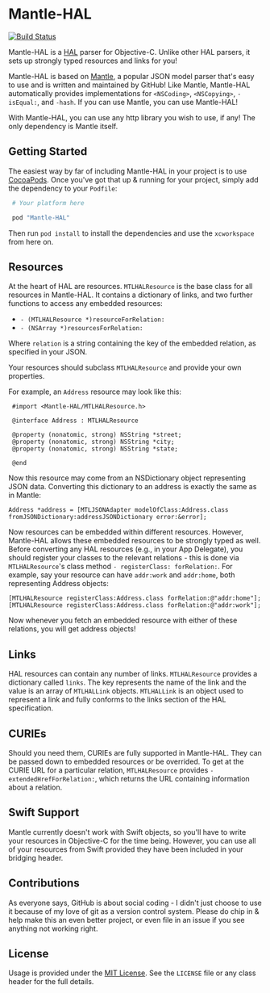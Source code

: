 Mantle-HAL
==========

[![Build Status](https://travis-ci.org/simonrice/Mantle-HAL.png)](https://travis-ci.org/simonrice/Mantle-HAL) 

Mantle-HAL is a [HAL](http://stateless.co/hal_specification.html) parser for Objective-C.  Unlike other HAL parsers, it sets up strongly typed resources and links for you!

Mantle-HAL is based on [Mantle](https://github.com/Mantle/Mantle), a popular JSON model parser that's easy to use and is written and maintained by GitHub!  Like Mantle, Mantle-HAL automatically provides implementations for `<NSCoding>`, `<NSCopying>`, `-isEqual:`, and `-hash`.  If you can use Mantle, you can use Mantle-HAL!

With Mantle-HAL, you can use any http library you wish to use, if any!  The only dependency is Mantle itself.

Getting Started
---------------

The easiest way by far of including Mantle-HAL in your project is to use [CocoaPods](http://cocoapods.org).  Once you've got that up & running for your project, simply add the dependency to your `Podfile`:

```ruby
 # Your platform here

 pod "Mantle-HAL"

```

Then run `pod install` to install the dependencies and use the `xcworkspace` from here on.

Resources
---------

At the heart of HAL are resources.  `MTLHALResource` is the base class for all resources in Mantle-HAL.  It contains a dictionary of links, and two further functions to access any embedded resources:

* `- (MTLHALResource *)resourceForRelation:`
* `- (NSArray *)resourcesForRelation:`

Where `relation` is a string containing the key of the embedded relation, as specified in your JSON.

Your resources should subclass `MTLHALResource` and provide your own properties.  

For example, an `Address` resource may look like this:

```
 #import <Mantle-HAL/MTLHALResource.h>

 @interface Address : MTLHALResource

 @property (nonatomic, strong) NSString *street;
 @property (nonatomic, strong) NSString *city;
 @property (nonatomic, strong) NSString *state;
 
 @end
```

Now this resource may come from an NSDictionary object representing JSON data.  Converting this dictionary to an address is exactly the same as in Mantle:

```
Address *address = [MTLJSONAdapter modelOfClass:Address.class fromJSONDictionary:addressJSONDictionary error:&error];
```

Now resources can be embedded within different resources.  However, Mantle-HAL allows these embedded resources to be strongly typed as well.  Before converting any HAL resources (e.g., in your App Delegate), you should register your classes to the relevant relations - this is done via `MTLHALResource`'s class method `- registerClass: forRelation:`.  For example, say your resource can have `addr:work` and `addr:home`, both representing Address objects:

```
[MTLHALResource registerClass:Address.class forRelation:@"addr:home"];
[MTLHALResource registerClass:Address.class forRelation:@"addr:work"];
```

Now whenever you fetch an embedded resource with either of these relations, you will get address objects!

Links
-----

HAL resources can contain any number of links.  `MTLHALResource` provides a dictionary called `links`.  The key represents the name of the link and the value is an array of `MTLHALLink` objects.  `MTLHALLink` is an object used to represent a link and fully conforms to the links section of the HAL specification.

CURIEs
------

Should you need them, CURIEs are fully supported in Mantle-HAL.  They can be passed down to embedded resources or be overrided.  To get at the CURIE URL for a particular relation, `MTLHALResource` provides `- extendedHrefForRelation:`, which returns the URL containing information about a relation.

Swift Support
-------------

Mantle currently doesn't work with Swift objects, so you'll have to write your resources in Objective-C for the time being.  However, you can use all of your resources from Swift provided they have been included in your bridging header.

Contributions
-------------

As everyone says, GitHub is about social coding - I didn't just choose to use it because of my love of git as a version control system.  Please do chip in & help make this an even better project, or even file in an issue if you see anything not working right.

License
-------

Usage is provided under the [MIT License](http://opensource.org/licenses/mit-license.php).  See the `LICENSE` file or any class header for the full details.
